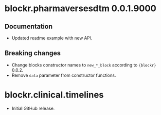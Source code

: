 # blockr.pharmaversesdtm 0.0.1.9000

## Documentation
- Updated readme example with new API.

## Breaking changes
- Change blocks constructor names to `new_*_block` according to `{blockr}` 0.0.2.
- Remove `data` parameter from constructor functions.

# blockr.clinical.timelines

* Initial GitHub release.
